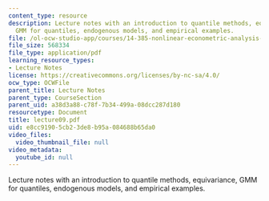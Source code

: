 ```yaml
---
content_type: resource
description: Lecture notes with an introduction to quantile methods, equivariance,
  GMM for quantiles, endogenous models, and empirical examples.
file: /ol-ocw-studio-app/courses/14-385-nonlinear-econometric-analysis-fall-2007/e8cc91905cb23de8b95a084688b65da0_lecture09.pdf
file_size: 568334
file_type: application/pdf
learning_resource_types:
- Lecture Notes
license: https://creativecommons.org/licenses/by-nc-sa/4.0/
ocw_type: OCWFile
parent_title: Lecture Notes
parent_type: CourseSection
parent_uid: a38d3a88-c78f-7b34-499a-08dcc287d180
resourcetype: Document
title: lecture09.pdf
uid: e8cc9190-5cb2-3de8-b95a-084688b65da0
video_files:
  video_thumbnail_file: null
video_metadata:
  youtube_id: null
---
```

Lecture notes with an introduction to quantile methods, equivariance, GMM for quantiles, endogenous models, and empirical examples.